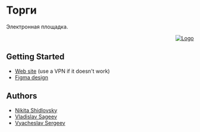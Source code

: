 # Торги
Электронная площадка.
<div align="right">
<p>
<a href="https://market.kaboom.pro">
<img src="https://github.com/Kaboom-Corporation/Marketplace/blob/master.." alt="Logo">
</a>
</p>
</div>

## Getting Started

- [Web site](https://market.kaboom.pro) (use a VPN if it doesn't work)
- [Figma design](https://www.figma.com/file/IZQFFKoPheyYYMonsnQXNU/Тор..)

## Authors
- [Nikita Shidlovsky](https://github.com/1thenikita)
- [Vladislav Sageev](https://github.com/Vsageev)
- [Vyacheslav Sergeev](https://vk.com/idslavaid)
